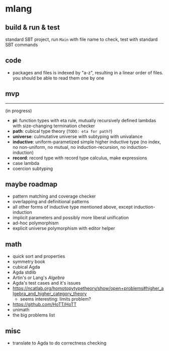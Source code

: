 
# mlang

## build & run & test

standard SBT project, run `Main` with file name to check, test with standard SBT commands

## code

* packages and files is indexed by "a-z", resulting in a linear order of files. you 
should be able to read them one by one

## mvp

---

(in progress)

* **pi**: function types with eta rule, mutually recursively defined lambdas with size-changing termination checker
* **path**: cubical type theory (`TODO: eta for path?`)
* **universe**: culmutative universe with subtyping with univalance
* **inductive**: uniform-parametized simple higher inductive type (no index, no non-uniform, no mutual, no induction-recursion, no induction-induction)
* **record**: record type with record type calculus, make expressions
* case lambda
* coercion subtyping

## maybe roadmap

* pattern matching and coverage checker
* overlapping and definitional patterns
* all other forms of inductive type mentioned above, except induction-induction
* implicit parameters and possibly more liberal unification
* ad-hoc polymorphism
* explicit universe polymorphism with editor helper


## math

* quick sort and properties
* symmetry book
* cubical Agda
* Agda stdlib
* Artin's or Lang's *Algebra*
* Agda's test cases and it's issues
* https://ncatlab.org/homotopytypetheory/show/open+problems#higher_algebra_and_higher_category_theory
    * seems interesting: limits problem?
* https://github.com/HoTT/HoTT
* unimath
* the big problems list


## misc

* translate to Agda to do correctness checking